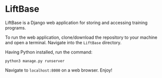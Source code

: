 # LiftBase
LiftBase is a Django web application for storing and accessing training programs.

To run the web application, clone/download the repository to your machine and open a terminal. Navigate into the `LiftBase` directory.

Having Python installed, run the command:
```
python3 manage.py runserver
```
Navigate to `localhost:8000` on a web browser. Enjoy!
